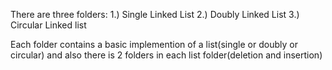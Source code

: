 There are three folders:
1.) Single Linked List
2.) Doubly Linked List
3.) Circular Linked list

Each folder contains a basic implemention of a list(single or doubly or circular) and also there is 2 folders in each list folder(deletion and insertion)
